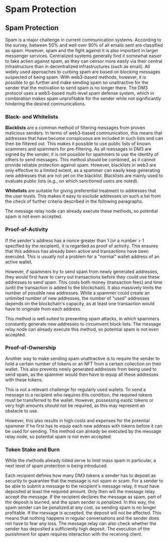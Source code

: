 # Spam Protection

## Spam Protection

Spam is a major challenge in current communication systems. According to the survey, between 50% and well over 90% of all emails sent are classified as spam. However, spam and the fight against it is also important in larger messenger services. Centralized systems generally find it somewhat easier to take action against spam, as they can censor more easily via their central infrastructure than in decentralized infrastructures (such as email). All widely used approaches to curbing spam are based on blocking messages suspected of being spam. With web3-based methods, however, it is possible to go further and make sending spam so unattractive for the sender that the motivation to send spam is no longer there. The DM3 protocol uses a web3-based multi-level spam defense system, which in combination makes spam unprofitable for the sender while not significantly hindering the desired communications.

### **Black- and Whitelists**

**Blacklists** are a common method of filtering messages from proven malicious senders. In terms of web3-based communication, this means that addresses that have become conspicuous are included in such lists and can then be filtered out. This makes it possible to use public lists of known scammers and spammers for pre-filtering. As all messages in DM3 are signed by the sender, it is not possible for spammers to use the identity of others to send messages. This method should be combined, as it cannot provide reliable protection against spam. However, blacklists in web3 are only effective to a limited extent, as a spammer can easily keep generating new addresses that are not yet on the blacklist. Blacklists are mainly used to evaluate public lists (e.g., on which sanctioned users are noted).

**Whitelists** are suitable for giving preferential treatment to addresses that the user trusts. This makes it easy to exclude addresses on such a list from the check of further criteria described in the following paragraphs.

The message relay node can already execute these methods, so potential spam is not even accepted.

### **Proof-of-Activity**

If the sender's address has a nonce greater than 1 (or a number > 1 specified by the recipient), it is regarded as proof of activity. This ensures that this address has already been active and transactions have been executed. This is usually not a problem for a "normal" wallet address of an active wallet.

However, if spammers try to send spam from newly generated addresses, they would first have to carry out transactions before they could use these addresses to send spam. This costs both money (transaction fees) and time (until the transaction is added to the blockchain). It also massively limits the number of possible new addresses. While a spammer could create an unlimited number of new addresses, the number of "used" addresses depends on the blockchain's capacity, as at least one transaction would have to originate from each address.

This method is well suited to preventing spam attacks, in which spammers constantly generate new addresses to circumvent block lists. The message relay node can already execute this method, so potential spam is not even accepted.

### **Proof-of-Ownership**

Another way to make sending spam unattractive is to require the sender to hold a certain number of tokens or an NFT from a certain collection on their wallet. This also prevents newly generated addresses from being used to send spam, as the spammer would then have to equip all these addresses with these tokens.

This is not a relevant challenge for regularly used wallets. To send a message to a recipient who requires this condition, the required tokens must be transferred to the wallet. However, possessing exotic tokens or very high amounts should not be required, as this may represent an obstacle to use.

However, this also results in high costs and expenses for the potential spammer if he first has to equip each new address with tokens before it can be used for sending. This method can already be executed by the message relay node, so potential spam is not even accepted.

### **Token Stake and Burn**

While the methods already listed serve to limit mass spam in particular, a next level of spam protection is being introduced.

Each recipient defines how many DM3 tokens a sender has to deposit as security to guarantee that the message is not spam or scam. For a sender to be able to submit a message to the recipient's message relay, it must have deposited at least the required amount. Only then will the message relay accept the message. If the recipient declares the message as spam, part of the deposit is burned, and the spam sender is penalized. In this way, the spam sender can be penalized at any cost, so sending spam is no longer profitable. If the message is accepted, the deposit will not be affected. This means that nothing happens in regular conversations and the sender does not have to fear any loss. The message relay can also check whether the sender has deposited a sufficiently high deposit. The execution of the punishment for spam requires interaction with the receiving client.
